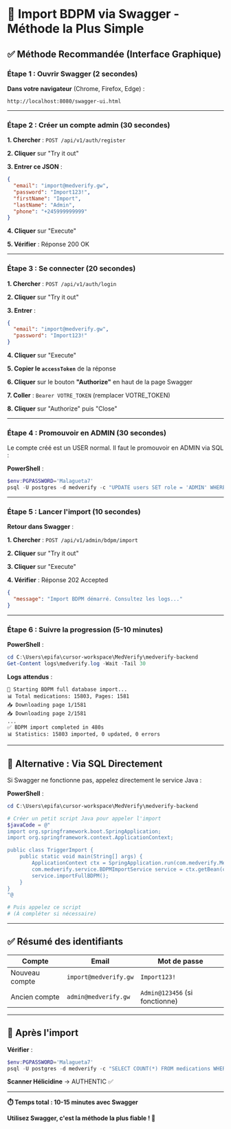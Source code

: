 # 🚀 Import BDPM via Swagger - Méthode la Plus Simple

## ✅ Méthode Recommandée (Interface Graphique)

### **Étape 1 : Ouvrir Swagger** (2 secondes)

**Dans votre navigateur** (Chrome, Firefox, Edge) :

```
http://localhost:8080/swagger-ui.html
```

---

### **Étape 2 : Créer un compte admin** (30 secondes)

**1. Chercher** : `POST /api/v1/auth/register`

**2. Cliquer** sur "Try it out"

**3. Entrer ce JSON** :

```json
{
  "email": "import@medverify.gw",
  "password": "Import123!",
  "firstName": "Import",
  "lastName": "Admin",
  "phone": "+245999999999"
}
```

**4. Cliquer** sur "Execute"

**5. Vérifier** : Réponse 200 OK

---

### **Étape 3 : Se connecter** (20 secondes)

**1. Chercher** : `POST /api/v1/auth/login`

**2. Cliquer** sur "Try it out"

**3. Entrer** :

```json
{
  "email": "import@medverify.gw",
  "password": "Import123!"
}
```

**4. Cliquer** sur "Execute"

**5. Copier le `accessToken`** de la réponse

**6. Cliquer** sur le bouton **"Authorize"** en haut de la page Swagger

**7. Coller** : `Bearer VOTRE_TOKEN` (remplacer VOTRE_TOKEN)

**8. Cliquer** sur "Authorize" puis "Close"

---

### **Étape 4 : Promouvoir en ADMIN** (30 secondes)

Le compte créé est un USER normal. Il faut le promouvoir en ADMIN via SQL :

**PowerShell** :

```powershell
$env:PGPASSWORD='Malagueta7'
psql -U postgres -d medverify -c "UPDATE users SET role = 'ADMIN' WHERE email = 'import@medverify.gw';"
```

---

### **Étape 5 : Lancer l'import** (10 secondes)

**Retour dans Swagger** :

**1. Chercher** : `POST /api/v1/admin/bdpm/import`

**2. Cliquer** sur "Try it out"

**3. Cliquer** sur "Execute"

**4. Vérifier** : Réponse 202 Accepted

```json
{
  "message": "Import BDPM démarré. Consultez les logs..."
}
```

---

### **Étape 6 : Suivre la progression** (5-10 minutes)

**PowerShell** :

```powershell
cd C:\Users\epifa\cursor-workspace\MedVerify\medverify-backend
Get-Content logs\medverify.log -Wait -Tail 30
```

**Logs attendus** :

```
🚀 Starting BDPM full database import...
📊 Total medications: 15803, Pages: 1581
📥 Downloading page 1/1581
📥 Downloading page 2/1581
...
✅ BDPM import completed in 480s
📊 Statistics: 15803 imported, 0 updated, 0 errors
```

---

## 🎯 Alternative : Via SQL Directement

Si Swagger ne fonctionne pas, appelez directement le service Java :

**PowerShell** :

```powershell
cd C:\Users\epifa\cursor-workspace\MedVerify\medverify-backend

# Créer un petit script Java pour appeler l'import
$javaCode = @"
import org.springframework.boot.SpringApplication;
import org.springframework.context.ApplicationContext;

public class TriggerImport {
    public static void main(String[] args) {
        ApplicationContext ctx = SpringApplication.run(com.medverify.MedVerifyApplication.class, args);
        com.medverify.service.BDPMImportService service = ctx.getBean(com.medverify.service.BDPMImportService.class);
        service.importFullBDPM();
    }
}
"@

# Puis appelez ce script
# (À compléter si nécessaire)
```

---

## ✅ Résumé des identifiants

| Compte | Email | Mot de passe |
|--------|-------|--------------|
| Nouveau compte | `import@medverify.gw` | `Import123!` |
| Ancien compte | `admin@medverify.gw` | `Admin@123456` (si fonctionne) |

---

## 🚀 Après l'import

**Vérifier** :

```powershell
$env:PGPASSWORD='Malagueta7'
psql -U postgres -d medverify -c "SELECT COUNT(*) FROM medications WHERE cip13 IS NOT NULL;"
```

**Scanner Hélicidine** → AUTHENTIC ✅

---

**⏱️ Temps total : 10-15 minutes avec Swagger**

**Utilisez Swagger, c'est la méthode la plus fiable ! 🎯**





